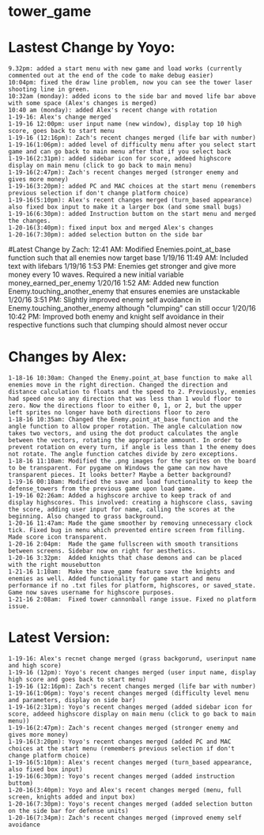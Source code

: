# tower_game
# Lastest Change by Yoyo:
    9.32pm: added a start menu with new game and load works (currently commented out at the end of the code to make debug easier)
    10:04pm: fixed the draw line problem, now you can see the tower laser shooting line in green. 
    10:32am (monday): added icons to the side bar and moved life bar above with some space (Alex's changes is merged)
    10:40 am (monday): added Alex's recent change with rotation
    1-19-16: Alex's change merged
    1-19-16 12:00pm: user input name (new window), display top 10 high score, goes back to start menu
    1-19-16 (12:16pm): Zach's recent changes merged (life bar with number)
    1-19-16(1:06pm): added level of difficulty menu after you select start game and can go back to main menu after that if you select back  
    1-19-16(2:31pm): added sidebar icon for score, addeed highscore display on main menu (click to go back to main menu)
    1-19-16(2:47pm): Zach's recent changes merged (stronger enemy and gives more money)
    1-19-16(3:20pm): added PC and MAC choices at the start menu (remembers previous selection if don't change platform choice)
    1-19-16(5:10pm): Alex's recent changes merged (turn_based appearance) also fixed box input to make it a larger box (and some small bugs)
    1-19-16(6:30pm): added Instruction buttom on the start menu and merged the changes. 
    1-20-16(3:40pm): fixed input box and merged Alex's changes
    1-20-16(7:30pm): added selection button on the side bar

#Latest Change by Zach:
    12:41 AM: Modified Enemies.point_at_base function such that all enemies now target base
    1/19/16 11:49 AM: Included text with lifebars
    1/19/16 1:53 PM: Enemies get stronger and give more money every 10 waves. Required a new initial variable money_earned_per_enemy
    1/20/16 1:52 AM: Added new function Enemy.touching_another_enemy that ensures enemies are unstackable
    1/20/16 3:51 PM: Slightly improved enemy self avoidance in Enemy.touching_another_enemy although "clumping" can still occur
    1/20/16 10:42 PM: Improved both enemy and knight self avoidance in their respective functions such that clumping should almost        never occur

# Changes by Alex:
    1-18-16 10:30am: Changed the Enemy.point_at_base function to make all enemies move in the right direction. Changed the direction and distance calculation to floats and the speed to 2. Previously, enemies had speed one so any direction that was less than 1 would floor to zero. Now the directions floor to either 0, 1, or 2, but the upper left sprites no longer have both directions floor to zero
    1-18-16 10:35am: Changed the Enemy.point_at_base function and the angle function to allow proper rotation. The angle calculation now takes two vectors, and using the dot product calculates the angle between the vectors, rotating the appropriate ammount. In order to prevent rotation on every turn, if angle is less than 1 the enemy does not rotate. The angle function catches divide by zero exceptions.
    1-18-16 11:10am: Modified the .png images for the sprites on the board to be transparent. For pygame on Windows the game can now have transparent pieces. It looks better? Maybe a better background?
    1-19-16 00:10am: Modified the save and load functionality to keep the defense_towers from the previous game upon load game.
    1-19-16 02:26am: Added a highscore archive to keep track of and display highscores. This involved: creating a highscore class, saving the score, adding user input for name, calling the scores at the beginning. Also changed to grass background.
    1-20-16 11:47am: Made the game smoother by removing unnecessary clock tick. Fixed bug in menu which prevented entire screen from filling. Made score icon transparent.
    1-20-16 2:04pm:  Made the game fullscreen with smooth transitions between screens. Sidebar now on right for aesthetics. 
    1-20-16 3:32pm:  Added knights that chase demons and can be placed with the right mousebutton
    1-21-16 1:10am:  Make the save_game feature save the knights and enemies as well. Added functionality for game start and menu performance if no .txt files for platform, highscores, or saved_state. Game now saves username for highscore purposes.
    1-21-16 2:08am:  Fixed tower cannonball range issue. Fixed no platform issue.

# Latest Version: 
    1-19-16: Alex's recnet change merged (grass backgorund, userinput name and high score)
    1-19-16 (12pm): Yoyo's recent changes merged (user input name, display high score and goes back to start menu)
    1-19-16 (12:16pm): Zach's recent changes merged (life bar with number)
    1-19-16(1:06pm): Yoyo's recent changes merged (difficulty level menu and parameters, display on side bar)
    1-19-16(2:31pm): Yoyo's recent changes merged (added sidebar icon for score, addeed highscore display on main menu (click to go back to main menu))
    1-19-16(2:47pm): Zach's recent changes merged (stronger enemy and gives more money)
    1-19-16(3:20pm): Yoyo's recent changes merged (added PC and MAC choices at the start menu (remembers previous selection if don't change platform choice)
    1-19-16(5:10pm): Alex's recent changes merged (turn_based appearance, also fixed box input)
    1-19-16(6:30pm): Yoyo's recent changes merged (added instruction buttom)
    1-20-16(3:40pm): Yoyo and Alex's recent changes merged (menu, full screen, knights added and input box)
    1-20-16(7:30pm): Yoyo's recent changes merged (added selection button on the side bar for defense units)
    1-20-16(7:34pm): Zach's recent changes merged (improved enemy self avoidance
    

